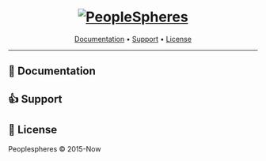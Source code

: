 <h1 align="center">
  <br>
  <a href="https://github.com/NeoSpheres/template-repository/master.zip"><img src="https://peoplespheres.com/wp-content/uploads/2021/11/logo-the-people-platform-blanc.svg" alt="PeopleSpheres"></a>
</h1>

      
<p align="center">
  <a href="#-documentation">Documentation</a> •
  <a href="#-support">Support</a> •
  <a href="#-license">License</a>
</p>

---
      
## 📖 Documentation
      
## 👍 Support
      
## 🎯 License
      
Peoplespheres © 2015-Now
